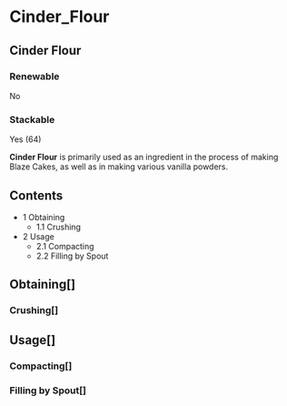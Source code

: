# Cinder_Flour

## Cinder Flour

### Renewable

No

### Stackable

Yes (64)

**Cinder Flour** is primarily used as an ingredient in the process of making Blaze Cakes, as well as in making various vanilla powders.

## Contents

- 1 Obtaining
    - 1.1 Crushing
- 2 Usage
    - 2.1 Compacting
    - 2.2 Filling by Spout

## Obtaining[]

### Crushing[]

## Usage[]

### Compacting[]

### Filling by Spout[]